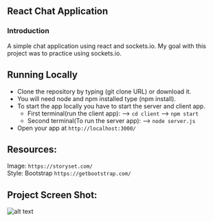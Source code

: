 ## React Chat Application
### Introduction
A simple chat application using react and sockets.io. My goal with this project was to practice using sockets.io.


## Running Locally
   * Clone the repository by typing (git clone URL) or download it.
   * You will need node and npm installed type (npm install).
   * To start the app locally you have to start the server and client app.
     * First terminal(run the client app): --> `cd client` --> `npm start`
     * Second terminal(To run the server app): --> `node server.js`
   * Open your app at `http://localhost:3000/` 

## Resources:
Image: `https://storyset.com/`<br>
Style: Bootstrap `https://getbootstrap.com/`<br>

## Project Screen Shot:
![alt text](src/images/userpage.png "Username Page")